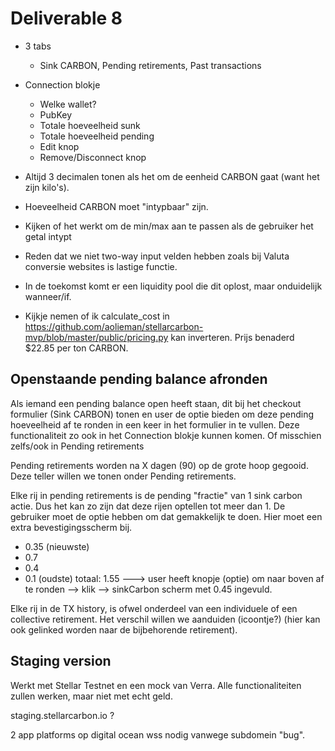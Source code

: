# Deliverable 8

- 3 tabs

  - Sink CARBON, Pending retirements, Past transactions

- Connection blokje

  - Welke wallet?
  - PubKey
  - Totale hoeveelheid sunk
  - Totale hoeveelheid pending
  - Edit knop
  - Remove/Disconnect knop

- Altijd 3 decimalen tonen als het om de eenheid CARBON gaat (want het zijn kilo's).
- Hoeveelheid CARBON moet "intypbaar" zijn.
- Kijken of het werkt om de min/max aan te passen als de gebruiker het getal intypt

- Reden dat we niet two-way input velden hebben zoals bij Valuta conversie websites is lastige functie.
- In de toekomst komt er een liquidity pool die dit oplost, maar onduidelijk wanneer/if.
- Kijkje nemen of ik calculate_cost in https://github.com/aolieman/stellarcarbon-mvp/blob/master/public/pricing.py kan inverteren. Prijs benaderd $22.85 per ton CARBON.

## Openstaande pending balance afronden

Als iemand een pending balance open heeft staan, dit bij het checkout formulier (Sink CARBON) tonen en user de optie bieden om deze pending hoeveelheid af te ronden in een keer in het formulier in te vullen.
Deze functionaliteit zo ook in het Connection blokje kunnen komen. Of misschien zelfs/ook in Pending retirements

Pending retirements worden na X dagen (90) op de grote hoop gegooid. Deze teller willen we tonen onder Pending retirements.

Elke rij in pending retirements is de pending "fractie" van 1 sink carbon actie. Dus het kan zo zijn dat deze rijen optellen tot meer dan 1. De gebruiker moet de optie hebben om dat gemakkelijk te doen. Hier moet een extra bevestigingsscherm bij.

- 0.35 (nieuwste)
- 0.7
- 0.4
- 0.1 (oudste)
  totaal: 1.55 ---> user heeft knopje (optie) om naar boven af te ronden --> klik --> sinkCarbon scherm met 0.45 ingevuld.

Elke rij in de TX history, is ofwel onderdeel van een individuele of een collective retirement. Het verschil willen we aanduiden (icoontje?) (hier kan ook gelinked worden naar de bijbehorende retirement).

## Staging version

Werkt met Stellar Testnet en een mock van Verra. Alle functionaliteiten zullen werken, maar niet met echt geld.

staging.stellarcarbon.io ?

2 app platforms op digital ocean wss nodig vanwege subdomein "bug".
